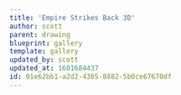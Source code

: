 ```yaml
---
title: 'Empire Strikes Back 3D'
author: scott
parent: drawing
blueprint: gallery
template: gallery
updated_by: scott
updated_at: 1601684437
id: 01e62bb1-a2d2-4365-8882-5b0ce67670df
---
```

